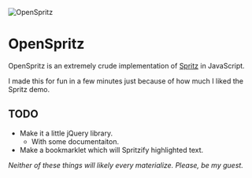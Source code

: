 ![OpenSpritz](http://i.imgur.com/QQlZgUJ.png)

# OpenSpritz

OpenSpritz is an extremely crude implementation of [Spritz](http://www.spritzinc.com/) in JavaScript.

I made this for fun in a few minutes just because of how much I liked the Spritz demo.

## TODO

* Make it a little jQuery library.
  * With some documentaiton.
* Make a bookmarklet which will Spritzify highlighted text.

_Neither of these things will likely every materialize. Please, be my guest._
